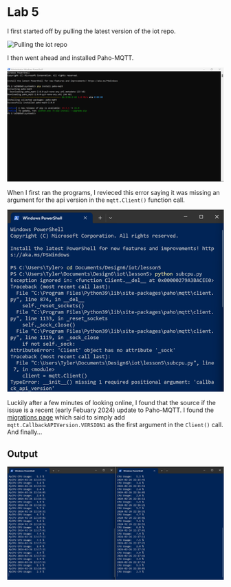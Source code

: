 # Lab 5

I first started off by pulling the latest version of the iot repo.

![Pulling the iot repo](pulling_iot_repo.png)

I then went ahead and installed Paho-MQTT.

![Installing Paho-MQTT](installs.png)

When I first ran the programs, I revieced this error saying it was missing an argument for the api version in the `mqtt.Client()` function call.

![Error](error.png)

Luckily after a few minutes of looking online, I found that the source if the issue is a recent (early Febuary 2024) update to Paho-MQTT. I found the [migrations page](https://github.com/eclipse/paho.mqtt.python/blob/v2.0.0/docs/migrations.rst) which said to simply add `mqtt.CallbackAPIVersion.VERSION1` as the first argument in the `Client()` call. And finally...

## Output

![Output Image](output.png)
